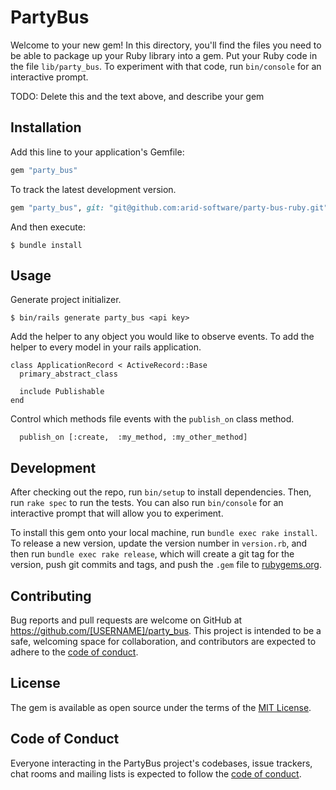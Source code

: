 # PartyBus

Welcome to your new gem! In this directory, you'll find the files you need to be able to package up your Ruby library into a gem. Put your Ruby code in the file `lib/party_bus`. To experiment with that code, run `bin/console` for an interactive prompt.

TODO: Delete this and the text above, and describe your gem

## Installation

Add this line to your application's Gemfile:

```ruby
gem "party_bus"
```

To track the latest development version.

```ruby
gem "party_bus", git: "git@github.com:arid-software/party-bus-ruby.git", branch: "main"
```

And then execute:

    $ bundle install

## Usage

Generate project initializer.

    $ bin/rails generate party_bus <api key>

Add the helper to any object you would like to observe events. To add the helper to every model in your rails application.

    class ApplicationRecord < ActiveRecord::Base
      primary_abstract_class

      include Publishable
    end

Control which methods file events with the `publish_on` class method.

      publish_on [:create,  :my_method, :my_other_method]

## Development

After checking out the repo, run `bin/setup` to install dependencies. Then, run `rake spec` to run the tests. You can also run `bin/console` for an interactive prompt that will allow you to experiment.

To install this gem onto your local machine, run `bundle exec rake install`. To release a new version, update the version number in `version.rb`, and then run `bundle exec rake release`, which will create a git tag for the version, push git commits and tags, and push the `.gem` file to [rubygems.org](https://rubygems.org).

## Contributing

Bug reports and pull requests are welcome on GitHub at https://github.com/[USERNAME]/party_bus. This project is intended to be a safe, welcoming space for collaboration, and contributors are expected to adhere to the [code of conduct](https://github.com/[USERNAME]/party_bus/blob/master/CODE_OF_CONDUCT.md).


## License

The gem is available as open source under the terms of the [MIT License](https://opensource.org/licenses/MIT).

## Code of Conduct

Everyone interacting in the PartyBus project's codebases, issue trackers, chat rooms and mailing lists is expected to follow the [code of conduct](https://github.com/[USERNAME]/party_bus/blob/master/CODE_OF_CONDUCT.md).
